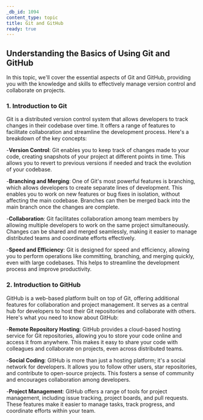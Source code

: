 ```yaml
---
_db_id: 1094
content_type: topic
title: Git and GitHub
ready: true
---
```



## Understanding the Basics of Using Git and GitHub

In this topic, we'll cover the essential aspects of Git and GitHub, providing you with the knowledge and skills to effectively manage version control and collaborate on projects.

### 1. Introduction to Git

Git is a distributed version control system that allows developers to track changes in their codebase over time. It offers a range of features to facilitate collaboration and streamline the development process. Here's a breakdown of the key concepts:

-**Version Control**: Git enables you to keep track of changes made to your code, creating snapshots of your project at different points in time. This allows you to revert to previous versions if needed and track the evolution of your codebase.

-**Branching and Merging**: One of Git's most powerful features is branching, which allows developers to create separate lines of development. This enables you to work on new features or bug fixes in isolation, without affecting the main codebase. Branches can then be merged back into the main branch once the changes are complete.

-**Collaboration**: Git facilitates collaboration among team members by allowing multiple developers to work on the same project simultaneously. Changes can be shared and merged seamlessly, making it easier to manage distributed teams and coordinate efforts effectively.

-**Speed and Efficiency**: Git is designed for speed and efficiency, allowing you to perform operations like committing, branching, and merging quickly, even with large codebases. This helps to streamline the development process and improve productivity.

### 2. Introduction to GitHub

GitHub is a web-based platform built on top of Git, offering additional features for collaboration and project management. It serves as a central hub for developers to host their Git repositories and collaborate with others. Here's what you need to know about GitHub:

-**Remote Repository Hosting**: GitHub provides a cloud-based hosting service for Git repositories, allowing you to store your code online and access it from anywhere. This makes it easy to share your code with colleagues and collaborate on projects, even across distributed teams.

-**Social Coding**: GitHub is more than just a hosting platform; it's a social network for developers. It allows you to follow other users, star repositories, and contribute to open-source projects. This fosters a sense of community and encourages collaboration among developers.

-**Project Management**: GitHub offers a range of tools for project management, including issue tracking, project boards, and pull requests. These features make it easier to manage tasks, track progress, and coordinate efforts within your team.